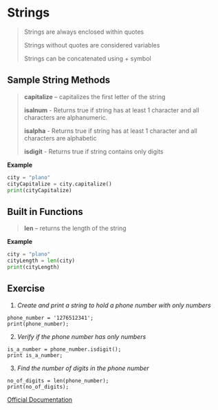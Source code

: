 

# Strings


> Strings are always enclosed within quotes
>
> Strings without quotes are considered variables
>
> Strings can be concatenated using + symbol



## Sample String Methods


> **capitalize** – capitalizes the first letter of the string
>
> **isalnum** - Returns true if string has at least 1 character and all
> characters are alphanumeric.
>
> **isalpha** - Returns true if string has at least 1 character and all
> characters are alphabetic
>
> **isdigit** - Returns true if string contains only digits
>

**Example**

```python
city = "plano"
cityCapitalize = city.capitalize()
print(cityCapitalize)
```

## Built in Functions


> **len** – returns the length of the string

**Example**

```python
city = "plano"
cityLength = len(city)
print(cityLength)
```

## Exercise


1. *Create and print a string to hold a phone number with only numbers*

```
phone_number = '1276512341';
print(phone_number);
```

2.	*Verify if the phone number has only numbers*

```
is_a_number = phone_number.isdigit();
print is_a_number;
```

3. *Find the number of digits in the phone number*

```
no_of_digits = len(phone_number);
print(no_of_digits);
```


[Official Documentation](https://docs.python.org/2/library/stdtypes.html#string-methods)
